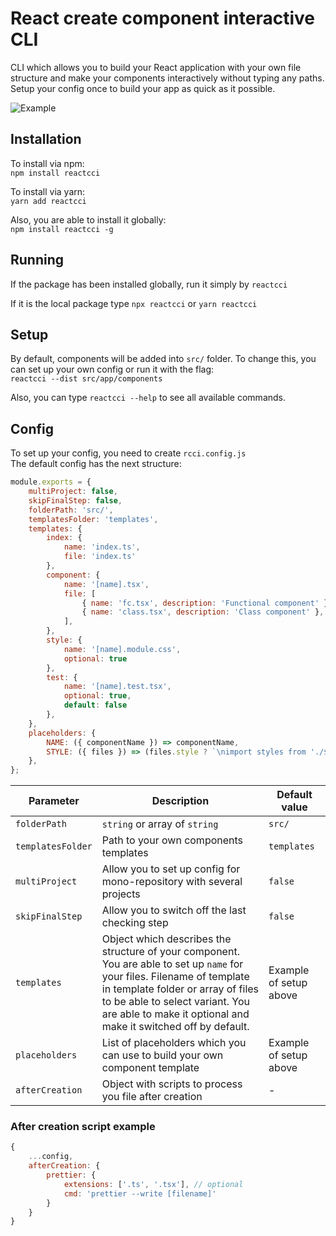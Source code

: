 # React create component interactive CLI
CLI which allows you to build your React application with your own file structure and make your components interactively without typing any paths.
Setup your config once to build your app as quick as it possible.

![Example](https://raw.githubusercontent.com/coolassassin/reactcci/master/readme-example.gif)

## Installation
To install via npm:  
```npm install reactcci```  

To install via yarn:  
```yarn add reactcci```

Also, you are able to install it globally:  
```npm install reactcci -g```

## Running
If the package has been installed globally, run it simply by `reactcci`

If it is the local package type `npx reactcci` or `yarn reactcci`

## Setup
By default, components will be added into `src/` folder. To change this, you can set up your own config or run it with the flag:  
```reactcci --dist src/app/components```

Also, you can type `reactcci --help` to see all available commands.

## Config
To set up your config, you need to create `rcci.config.js`  
The default config has the next structure:
```javascript
module.exports = {
    multiProject: false,
    skipFinalStep: false,
    folderPath: 'src/',
    templatesFolder: 'templates',
    templates: {
        index: {
            name: 'index.ts',
            file: 'index.ts'
        },
        component: {
            name: '[name].tsx',
            file: [
                { name: 'fc.tsx', description: 'Functional component' },
                { name: 'class.tsx', description: 'Class component' },
            ],
        },
        style: {
            name: '[name].module.css',
            optional: true
        },
        test: {
            name: '[name].test.tsx',
            optional: true,
            default: false
        },
    },
    placeholders: {
        NAME: ({ componentName }) => componentName,
        STYLE: ({ files }) => (files.style ? `\nimport styles from './${files.style.name}';` : ''),
    },
};
```

| Parameter | Description | Default value |
|---|---|---|
| `folderPath` | `string` or array of `string` | `src/` |
| `templatesFolder` | Path to your own components templates | `templates` |
| `multiProject` | Allow you to set up config for mono-repository with several projects | `false` |
| `skipFinalStep` | Allow you to switch off the last checking step | `false` |
| `templates` | Object which describes the structure of your component. You are able to set up `name` for your files. Filename of template in template folder or array of files to be able to select variant. You are able to make it optional and make it switched off by default. | Example of setup above |
| `placeholders` | List of placeholders which you can use to build your own component template | Example of setup above |
| `afterCreation` | Object with scripts to process you file after creation | - |

### After creation script example
```javascript
{
    ...config,
    afterCreation: {                
        prettier: {
            extensions: ['.ts', '.tsx'], // optional
            cmd: 'prettier --write [filename]'
        }
    }
}
```